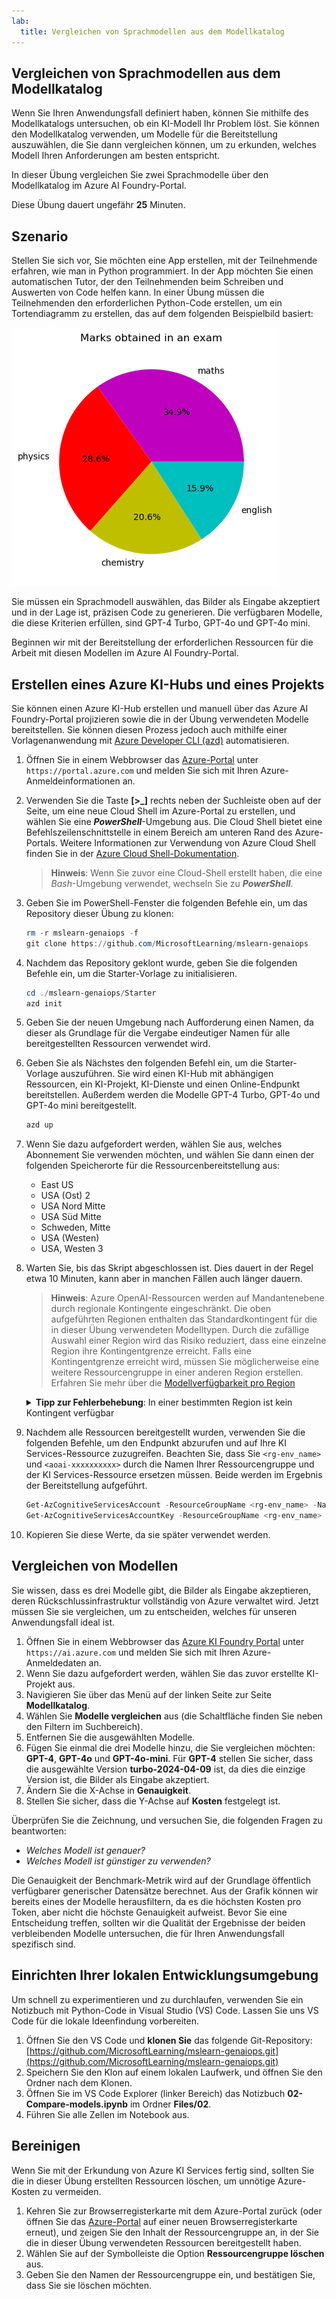 ```yaml
---
lab:
  title: Vergleichen von Sprachmodellen aus dem Modellkatalog
---
```


## Vergleichen von Sprachmodellen aus dem Modellkatalog

Wenn Sie Ihren Anwendungsfall definiert haben, können Sie mithilfe des Modellkatalogs untersuchen, ob ein KI-Modell Ihr Problem löst. Sie können den Modellkatalog verwenden, um Modelle für die Bereitstellung auszuwählen, die Sie dann vergleichen können, um zu erkunden, welches Modell Ihren Anforderungen am besten entspricht.

In dieser Übung vergleichen Sie zwei Sprachmodelle über den Modellkatalog im Azure AI Foundry-Portal.

Diese Übung dauert ungefähr **25** Minuten.

## Szenario

Stellen Sie sich vor, Sie möchten eine App erstellen, mit der Teilnehmende erfahren, wie man in Python programmiert. In der App möchten Sie einen automatischen Tutor, der den Teilnehmenden beim Schreiben und Auswerten von Code helfen kann. In einer Übung müssen die Teilnehmenden den erforderlichen Python-Code erstellen, um ein Tortendiagramm zu erstellen, das auf dem folgenden Beispielbild basiert:

![Kreisdiagramm mit den in einer Prüfung erzielten Noten, aufgeschlüsselt nach den Fächern Mathematik (34,9 %), Physik (28,6 %), Chemie (20,6 %) und Englisch (15,9 %)](./images/demo.png)

Sie müssen ein Sprachmodell auswählen, das Bilder als Eingabe akzeptiert und in der Lage ist, präzisen Code zu generieren. Die verfügbaren Modelle, die diese Kriterien erfüllen, sind GPT-4 Turbo, GPT-4o und GPT-4o mini.

Beginnen wir mit der Bereitstellung der erforderlichen Ressourcen für die Arbeit mit diesen Modellen im Azure AI Foundry-Portal.

## Erstellen eines Azure KI-Hubs und eines Projekts

Sie können einen Azure KI-Hub erstellen und manuell über das Azure AI Foundry-Portal projizieren sowie die in der Übung verwendeten Modelle bereitstellen. Sie können diesen Prozess jedoch auch mithilfe einer Vorlagenanwendung mit [Azure Developer CLI (azd)](https://aka.ms/azd) automatisieren.

1. Öffnen Sie in einem Webbrowser das [Azure-Portal](https://portal.azure.com) unter `https://portal.azure.com` und melden Sie sich mit Ihren Azure-Anmeldeinformationen an.

1. Verwenden Sie die Taste **[\>_]** rechts neben der Suchleiste oben auf der Seite, um eine neue Cloud Shell im Azure-Portal zu erstellen, und wählen Sie eine ***PowerShell***-Umgebung aus. Die Cloud Shell bietet eine Befehlszeilenschnittstelle in einem Bereich am unteren Rand des Azure-Portals. Weitere Informationen zur Verwendung von Azure Cloud Shell finden Sie in der [Azure Cloud Shell-Dokumentation](https://docs.microsoft.com/azure/cloud-shell/overview).

    > **Hinweis**: Wenn Sie zuvor eine Cloud-Shell erstellt haben, die eine *Bash*-Umgebung verwendet, wechseln Sie zu ***PowerShell***.

1. Geben Sie im PowerShell-Fenster die folgenden Befehle ein, um das Repository dieser Übung zu klonen:

     ```powershell
    rm -r mslearn-genaiops -f
    git clone https://github.com/MicrosoftLearning/mslearn-genaiops
     ```

1. Nachdem das Repository geklont wurde, geben Sie die folgenden Befehle ein, um die Starter-Vorlage zu initialisieren. 
   
     ```powershell
    cd ./mslearn-genaiops/Starter
    azd init
     ```

1. Geben Sie der neuen Umgebung nach Aufforderung einen Namen, da dieser als Grundlage für die Vergabe eindeutiger Namen für alle bereitgestellten Ressourcen verwendet wird.
        
1. Geben Sie als Nächstes den folgenden Befehl ein, um die Starter-Vorlage auszuführen. Sie wird einen KI-Hub mit abhängigen Ressourcen, ein KI-Projekt, KI-Dienste und einen Online-Endpunkt bereitstellen. Außerdem werden die Modelle GPT-4 Turbo, GPT-4o und GPT-4o mini bereitgestellt.

     ```powershell
    azd up  
     ```

1. Wenn Sie dazu aufgefordert werden, wählen Sie aus, welches Abonnement Sie verwenden möchten, und wählen Sie dann einen der folgenden Speicherorte für die Ressourcenbereitstellung aus:
   - East US
   - USA (Ost) 2
   - USA Nord Mitte
   - USA Süd Mitte
   - Schweden, Mitte
   - USA (Westen)
   - USA, Westen 3
    
1. Warten Sie, bis das Skript abgeschlossen ist. Dies dauert in der Regel etwa 10 Minuten, kann aber in manchen Fällen auch länger dauern.

    > **Hinweis**: Azure OpenAI-Ressourcen werden auf Mandantenebene durch regionale Kontingente eingeschränkt. Die oben aufgeführten Regionen enthalten das Standardkontingent für die in dieser Übung verwendeten Modelltypen. Durch die zufällige Auswahl einer Region wird das Risiko reduziert, dass eine einzelne Region ihre Kontingentgrenze erreicht. Falls eine Kontingentgrenze erreicht wird, müssen Sie möglicherweise eine weitere Ressourcengruppe in einer anderen Region erstellen. Erfahren Sie mehr über die [Modellverfügbarkeit pro Region](https://learn.microsoft.com/en-us/azure/ai-services/openai/concepts/models?tabs=standard%2Cstandard-chat-completions#global-standard-model-availability)

    <details>
      <summary><b>Tipp zur Fehlerbehebung</b>: In einer bestimmten Region ist kein Kontingent verfügbar</summary>
        <p>Wenn Sie für eines der Modelle eine Fehlermeldung erhalten, weil in der von Ihnen gewählten Region kein Kontingent verfügbar ist, versuchen Sie, die folgenden Befehle auszuführen:</p>
        <ul>
          <pre><code>azd env set AZURE_ENV_NAME new_env_name
   azd env set AZURE_RESOURCE_GROUP new_rg_name
   azd env set AZURE_LOCATION new_location
   azd up</code></pre>
        Ersetzen Sie <code>new_env_name</code>, <code>new_rg_name</code> und <code>new_location</code> durch neue Werte. Der neue Standort muss sich in einer der Regionen befinden, die zu Beginn der Übung angegeben wurden, z. B. <code>eastus2</code>, <code>northcentralus</code> usw.
        </ul>
    </details>

1. Nachdem alle Ressourcen bereitgestellt wurden, verwenden Sie die folgenden Befehle, um den Endpunkt abzurufen und auf Ihre KI Services-Ressource zuzugreifen. Beachten Sie, dass Sie `<rg-env_name>` und `<aoai-xxxxxxxxxx>` durch die Namen Ihrer Ressourcengruppe und der KI Services-Ressource ersetzen müssen. Beide werden im Ergebnis der Bereitstellung aufgeführt.

     ```powershell
    Get-AzCognitiveServicesAccount -ResourceGroupName <rg-env_name> -Name <aoai-xxxxxxxxxx> | Select-Object -Property endpoint
    Get-AzCognitiveServicesAccountKey -ResourceGroupName <rg-env_name> -Name <aoai-xxxxxxxxxx> | Select-Object -Property Key1
     ```

1. Kopieren Sie diese Werte, da sie später verwendet werden.

## Vergleichen von Modellen

Sie wissen, dass es drei Modelle gibt, die Bilder als Eingabe akzeptieren, deren Rückschlussinfrastruktur vollständig von Azure verwaltet wird. Jetzt müssen Sie sie vergleichen, um zu entscheiden, welches für unseren Anwendungsfall ideal ist.

1. Öffnen Sie in einem Webbrowser das [Azure KI Foundry Portal](https://ai.azure.com) unter `https://ai.azure.com` und melden Sie sich mit Ihren Azure-Anmeldedaten an.
1. Wenn Sie dazu aufgefordert werden, wählen Sie das zuvor erstellte KI-Projekt aus.
1. Navigieren Sie über das Menü auf der linken Seite zur Seite **Modellkatalog**.
1. Wählen Sie **Modelle vergleichen** aus (die Schaltfläche finden Sie neben den Filtern im Suchbereich).
1. Entfernen Sie die ausgewählten Modelle.
1. Fügen Sie einmal die drei Modelle hinzu, die Sie vergleichen möchten: **GPT-4**, **GPT-4o** und **GPT-4o-mini**. Für **GPT-4** stellen Sie sicher, dass die ausgewählte Version **turbo-2024-04-09** ist, da dies die einzige Version ist, die Bilder als Eingabe akzeptiert.
1. Ändern Sie die X-Achse in **Genauigkeit**.
1. Stellen Sie sicher, dass die Y-Achse auf **Kosten** festgelegt ist.

Überprüfen Sie die Zeichnung, und versuchen Sie, die folgenden Fragen zu beantworten:

- *Welches Modell ist genauer?*
- *Welches Modell ist günstiger zu verwenden?*

Die Genauigkeit der Benchmark-Metrik wird auf der Grundlage öffentlich verfügbarer generischer Datensätze berechnet. Aus der Grafik können wir bereits eines der Modelle herausfiltern, da es die höchsten Kosten pro Token, aber nicht die höchste Genauigkeit aufweist. Bevor Sie eine Entscheidung treffen, sollten wir die Qualität der Ergebnisse der beiden verbleibenden Modelle untersuchen, die für Ihren Anwendungsfall spezifisch sind.

## Einrichten Ihrer lokalen Entwicklungsumgebung

Um schnell zu experimentieren und zu durchlaufen, verwenden Sie ein Notizbuch mit Python-Code in Visual Studio (VS) Code. Lassen Sie uns VS Code für die lokale Ideenfindung vorbereiten.

1. Öffnen Sie den VS Code und **klonen Sie** das folgende Git-Repository: [https://github.com/MicrosoftLearning/mslearn-genaiops.git](https://github.com/MicrosoftLearning/mslearn-genaiops.git)
1. Speichern Sie den Klon auf einem lokalen Laufwerk, und öffnen Sie den Ordner nach dem Klonen.
1. Öffnen Sie im VS Code Explorer (linker Bereich) das Notizbuch **02-Compare-models.ipynb** im Ordner **Files/02**.
1. Führen Sie alle Zellen im Notebook aus.

## Bereinigen

Wenn Sie mit der Erkundung von Azure KI Services fertig sind, sollten Sie die in dieser Übung erstellten Ressourcen löschen, um unnötige Azure-Kosten zu vermeiden.

1. Kehren Sie zur Browserregisterkarte mit dem Azure-Portal zurück (oder öffnen Sie das [Azure-Portal](https://portal.azure.com?azure-portal=true) auf einer neuen Browserregisterkarte erneut), und zeigen Sie den Inhalt der Ressourcengruppe an, in der Sie die in dieser Übung verwendeten Ressourcen bereitgestellt haben.
1. Wählen Sie auf der Symbolleiste die Option **Ressourcengruppe löschen** aus.
1. Geben Sie den Namen der Ressourcengruppe ein, und bestätigen Sie, dass Sie sie löschen möchten.

